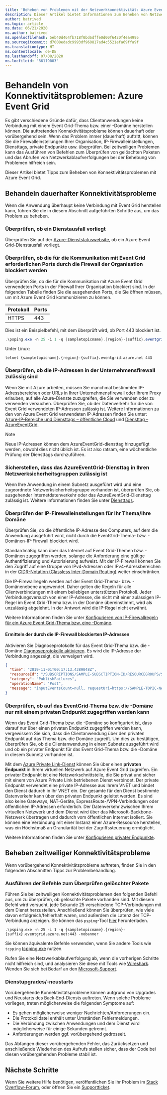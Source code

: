 ```yaml
---
title: 'Beheben von Problemen mit der Netzwerkkonnektivität: Azure Event Grid | Microsoft-Dokumentation'
description: Dieser Artikel bietet Informationen zum Beheben von Netzwerkkonnektivitätsproblemen mit Azure Event Grid.
author: batrived
ms.topic: article
ms.date: 06/21/2020
ms.author: batrived
ms.openlocfilehash: 5eb40d464fb718f0bd6dffe0d00f6420f4ea4995
ms.sourcegitcommit: d7008edadc9993df960817ad4c5521efa69ffa9f
ms.translationtype: HT
ms.contentlocale: de-DE
ms.lasthandoff: 07/08/2020
ms.locfileid: "86119003"
---
```

# <a name="troubleshoot-connectivity-issues---azure-event-grid"></a>Behandeln von Konnektivitätsproblemen: Azure Event Grid

Es gibt verschiedene Gründe dafür, dass Clientanwendungen keine Verbindung mit einem Event Grid-Thema bzw. einer -Domäne herstellen können. Die auftretenden Konnektivitätsprobleme können dauerhaft oder vorübergehend sein. Wenn das Problem immer (dauerhaft) auftritt, können Sie die Firewalleinstellungen Ihrer Organisation, IP-Firewalleinstellungen, Diensttags, private Endpunkte usw. überprüfen. Bei zeitweiligen Problemen kann das Ausführen von Befehlen zum Überprüfen von gelöschten Paketen und das Abrufen von Netzwerkablaufverfolgungen bei der Behebung von Problemen hilfreich sein.

Dieser Artikel bietet Tipps zum Beheben von Konnektivitätsproblemen mit Azure Event Grid.

## <a name="troubleshoot-permanent-connectivity-issues"></a>Behandeln dauerhafter Konnektivitätsprobleme

Wenn die Anwendung überhaupt keine Verbindung mit Event Grid herstellen kann, führen Sie die in diesem Abschnitt aufgeführten Schritte aus, um das Problem zu beheben.

### <a name="check-if-there-is-a-service-outage"></a>Überprüfen, ob ein Dienstausfall vorliegt

Überprüfen Sie auf der [Azure-Dienststatuswebsite](https://azure.microsoft.com/status/), ob ein Azure Event Grid-Dienstausfall vorliegt.

### <a name="check-if-the-ports-required-to-communicate-with-event-grid-arent-blocked-by-organizations-firewall"></a>Überprüfen, ob die für die Kommunikation mit Event Grid erforderlichen Ports durch die Firewall der Organisation blockiert werden

Überprüfen Sie, ob die für die Kommunikation mit Azure Event Grid verwendeten Ports in der Firewall Ihrer Organisation blockiert sind. In der folgenden Tabelle finden Sie die ausgehenden Ports, die Sie öffnen müssen, um mit Azure Event Grid kommunizieren zu können.

| Protokoll | Ports |
| -------- | ----- |
| HTTPS    | 443   |

Dies ist ein Beispielbefehl, mit dem überprüft wird, ob Port 443 blockiert ist.

```powershell
.\psping.exe -n 25 -i 1 -q {sampletopicname}.{region}-{suffix}.eventgrid.azure.net:443 -nobanner
```

Unter Linux:

```shell
telnet {sampletopicname}.{region}-{suffix}.eventgrid.azure.net 443
```

### <a name="verify-that-ip-addresses-are-allowed-in-your-corporate-firewall"></a>Überprüfen, ob die IP-Adressen in der Unternehmensfirewall zulässig sind

Wenn Sie mit Azure arbeiten, müssen Sie manchmal bestimmten IP-Adressbereichen oder URLs in Ihrer Unternehmensfirewall oder Ihrem Proxy erlauben, auf alle Azure-Dienste zuzugreifen, die Sie verwenden oder zu verwenden versuchen. Überprüfen Sie, ob der Datenverkehr für die von Event Grid verwendeten IP-Adressen zulässig ist. Weitere Informationen zu den von Azure Event Grid verwendeten IP-Adressen finden Sie unter: [Azure-IP-Bereiche und Diensttags – öffentliche Cloud](https://www.microsoft.com/download/details.aspx?id=56519) und [Diensttag – AzureEventGrid](network-security.md#service-tags).

> [!NOTE]
> Neue IP-Adressen können dem AzureEventGrid-diensttag hinzugefügt werden, obwohl dies nicht üblich ist. Es ist also ratsam, eine wöchentliche Prüfung der Diensttags durchzuführen.

### <a name="verify-that-azureeventgrid-service-tag-is-allowed-in-your-network-security-groups"></a>Sicherstellen, dass das AzureEventGrid-Diensttag in Ihren Netzwerksicherheitsgruppen zulässig ist

Wenn Ihre Anwendung in einem Subnetz ausgeführt wird und eine zugeordnete Netzwerksicherheitsgruppe vorhanden ist, überprüfen Sie, ob ausgehender Internetdatenverkehr oder das AzureEventGrid-Diensttag zulässig ist. Weitere Informationen finden Sie unter [Diensttags](../virtual-network/service-tags-overview.md).

### <a name="check-the-ip-firewall-settings-for-your-topicdomain"></a>Überprüfen der IP-Firewalleinstellungen für Ihr Thema/Ihre Domäne

Überprüfen Sie, ob die öffentliche IP-Adresse des Computers, auf dem die Anwendung ausgeführt wird, nicht durch die EventGrid-Thema- bzw. -Domänen-IP-Firewall blockiert wird.

Standardmäßig kann über das Internet auf Event Grid-Themen bzw. -Domänen zugegriffen werden, solange die Anforderung eine gültige Authentifizierung und Autorisierung aufweist. Mit der IP-Firewall können Sie den Zugriff auf eine Gruppe von IPv4-Adressen oder IPv4-Adressbereichen in der [CIDR-Notation (Classless Inter-Domain Routing)](https://en.wikipedia.org/wiki/Classless_Inter-Domain_Routing) weiter einschränken.

Die IP-Firewallregeln werden auf der Event Grid-Thema- bzw. -Domänenebene angewendet. Daher gelten die Regeln für alle Clientverbindungen mit einem beliebigen unterstützten Protokoll. Jeder Verbindungsversuch von einer IP-Adresse, die nicht mit einer zulässigen IP-Regel im Event Grid-Thema bzw. in der Domäne übereinstimmt, wird als unzulässig abgelehnt. In der Antwort wird die IP-Regel nicht erwähnt.

Weitere Informationen finden Sie unter [Konfigurieren von IP-Firewallregeln für ein Azure Event Grid-Thema bzw. eine -Domäne](configure-firewall.md).

#### <a name="find-the-ip-addresses-blocked-by-ip-firewall"></a>Ermitteln der durch die IP-Firewall blockierten IP-Adressen

Aktivieren Sie Diagnoseprotokolle für das Event Grid-Thema bzw. die -Domäne [Diagnoseprotokolle aktivieren](enable-diagnostic-logs-topic.md#enable-diagnostic-logs-for-a-custom-topic). Es wird die IP-Adresse der Verbindung angezeigt, die verweigert wird.

```json
{
  "time": "2019-11-01T00:17:13.4389048Z",
  "resourceId": "/SUBSCRIPTIONS/SAMPLE-SUBSCTIPTION-ID/RESOURCEGROUPS/SAMPLE-RESOURCEGROUP-NAME/PROVIDERS/MICROSOFT.EVENTGRID/TOPICS/SAMPLE-TOPIC-NAME",
  "category": "PublishFailures",
  "operationName": "Post",
  "message": "inputEventsCount=null, requestUri=https://SAMPLE-TOPIC-NAME.region-suffix.eventgrid.azure.net/api/events, publisherInfo=PublisherInfo(category=User, inputSchema=EventGridEvent, armResourceId=/SUBSCRIPTIONS/SAMPLE-SUBSCTIPTION-ID/RESOURCEGROUPS/SAMPLE-RESOURCEGROUP-NAME/PROVIDERS/MICROSOFT.EVENTGRID/TOPICS/SAMPLE-TOPIC-NAME), httpStatusCode=Forbidden, errorType=ClientIPRejected, errorMessage=Publishing to SAMPLE-TOPIC-NAME.{region}-{suffix}.EVENTGRID.AZURE.NET by client {clientIp} is rejected due to IpAddress filtering rules."
}
```

### <a name="check-if-the-eventgrid-topicdomain-can-be-accessed-using-only-a-private-endpoint"></a>Überprüfen, ob auf das EventGrid-Thema bzw. die -Domäne nur mit einem privaten Endpunkt zugegriffen werden kann

Wenn das Event Grid-Thema bzw. die -Domäne so konfiguriert ist, dass darauf nur über einen privaten Endpunkt zugegriffen werden kann, vergewissern Sie sich, dass die Clientanwendung über den privaten Endpunkt auf das Thema bzw. die Domäne zugreift. Um dies zu bestätigen, überprüfen Sie, ob die Clientanwendung in einem Subnetz ausgeführt wird und ob ein privater Endpunkt für das Event Grid-Thema bzw. die -Domäne in diesem Subnetz vorhanden ist.

Mit dem [Azure Private Link-Dienst](../private-link/private-link-overview.md) können Sie über einen **privaten Endpunkt** in Ihrem virtuellen Netzwerk auf Azure Event Grid zugreifen. Ein privater Endpunkt ist eine Netzwerkschnittstelle, die Sie privat und sicher mit einem von Azure Private Link betriebenen Dienst verbindet. Der private Endpunkt verwendet eine private IP-Adresse aus Ihrem VNET und bindet den Dienst dadurch in Ihr VNET ein. Der gesamte für den Dienst bestimmte Datenverkehr kann über den privaten Endpunkt geleitet werden. Es sind also keine Gateways, NAT-Geräte, ExpressRoute-/VPN-Verbindungen oder öffentlichen IP-Adressen erforderlich. Der Datenverkehr zwischen Ihrem virtuellen Netzwerk und dem Dienst wird über das Microsoft-Backbone-Netzwerk übertragen und dadurch vom öffentlichen Internet isoliert. Sie können eine Verbindung mit einer Instanz einer Azure-Ressource herstellen, was ein Höchstmaß an Granularität bei der Zugriffssteuerung ermöglicht.

Weitere Informationen finden Sie unter [Konfigurieren privater Endpunkte](configure-private-endpoints.md).

## <a name="troubleshoot-transient-connectivity-issues"></a>Beheben zeitweiliger Konnektivitätsprobleme

Wenn vorübergehend Konnektivitätsprobleme auftreten, finden Sie in den folgenden Abschnitten Tipps zur Problembehandlung.

### <a name="run-the-command-to-check-dropped-packets"></a>Ausführen der Befehle zum Überprüfen gelöschter Pakete

Führen Sie bei zeitweiligen Konnektivitätsproblemen den folgenden Befehl aus, um zu überprüfen, ob gelöschte Pakete vorhanden sind. Mit diesem Befehl wird versucht, jede Sekunde 25 verschiedene TCP-Verbindungen mit dem Dienst herzustellen. Anschließend können Sie überprüfen, wie viele davon erfolgreich/fehlerhaft waren, und außerdem die Latenz der TCP-Verbindung anzeigen. Sie können das `psping`-Tool [hier](/sysinternals/downloads/psping) herunterladen.

```shell
.\psping.exe -n 25 -i 1 -q {sampletopicname}.{region}-{suffix}.eventgrid.azure.net:443 -nobanner
```

Sie können äquivalente Befehle verwenden, wenn Sie andere Tools wie `tcpping` [tcpping.exe](https://www.elifulkerson.com/projects/tcping.php) nutzen.

Rufen Sie eine Netzwerkablaufverfolgung ab, wenn die vorherigen Schritte nicht hilfreich sind, und analysieren Sie diese mit Tools wie [Wireshark](https://www.wireshark.org/). Wenden Sie sich bei Bedarf an den [Microsoft-Support](https://support.microsoft.com/).

### <a name="service-upgradesrestarts"></a>Dienstupgrades/-neustarts

Vorübergehende Konnektivitätsprobleme können aufgrund von Upgrades und Neustarts des Back-End-Diensts auftreten. Wenn solche Probleme vorliegen, treten möglicherweise die folgenden Symptome auf:

- Es gehen möglicherweise weniger Nachrichten/Anforderungen ein.
- Die Protokolldatei enthält unter Umständen Fehlermeldungen.
- Die Verbindung zwischen Anwendungen und dem Dienst wird möglicherweise für einige Sekunden getrennt.
- Anforderungen werden ggf. vorübergehend gedrosselt.

Das Abfangen dieser vorübergehenden Fehler, das Zurücksetzen und anschließende Wiederholen des Aufrufs stellen sicher, dass der Code bei diesen vorübergehenden Probleme stabil ist.

## <a name="next-steps"></a>Nächste Schritte

Wenn Sie weitere Hilfe benötigen, veröffentlichen Sie Ihr Problem im [Stack Overflow-Forum](https://stackoverflow.com/questions/tagged/azure-eventgrid), oder öffnen Sie ein [Supportticket](https://azure.microsoft.com/support/options/).
